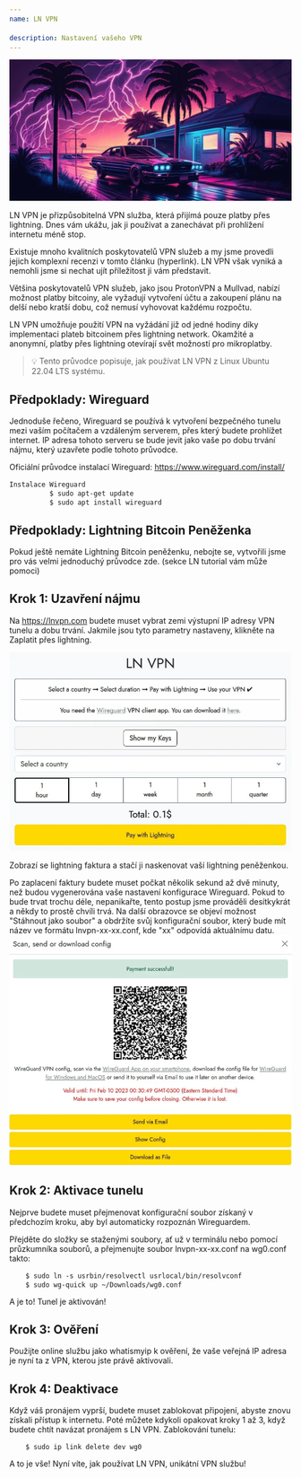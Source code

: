 ```yaml
---
name: LN VPN

description: Nastavení vašeho VPN
---
```


![image](assets/cover.webp)

LN VPN je přizpůsobitelná VPN služba, která přijímá pouze platby přes lightning. Dnes vám ukážu, jak ji používat a zanechávat při prohlížení internetu méně stop.

Existuje mnoho kvalitních poskytovatelů VPN služeb a my jsme provedli jejich komplexní recenzi v tomto článku (hyperlink). LN VPN však vyniká a nemohli jsme si nechat ujít příležitost ji vám představit.

Většina poskytovatelů VPN služeb, jako jsou ProtonVPN a Mullvad, nabízí možnost platby bitcoiny, ale vyžadují vytvoření účtu a zakoupení plánu na delší nebo kratší dobu, což nemusí vyhovovat každému rozpočtu.

LN VPN umožňuje použití VPN na vyžádání již od jedné hodiny díky implementaci plateb bitcoinem přes lightning network. Okamžité a anonymní, platby přes lightning otevírají svět možností pro mikroplatby.

> 💡 Tento průvodce popisuje, jak používat LN VPN z Linux Ubuntu 22.04 LTS systému.

## Předpoklady: Wireguard

Jednoduše řečeno, Wireguard se používá k vytvoření bezpečného tunelu mezi vaším počítačem a vzdáleným serverem, přes který budete prohlížet internet. IP adresa tohoto serveru se bude jevit jako vaše po dobu trvání nájmu, který uzavřete podle tohoto průvodce.

Oficiální průvodce instalací Wireguard: https://www.wireguard.com/install/

```
Instalace Wireguard
          $ sudo apt-get update
          $ sudo apt install wireguard
```

## Předpoklady: Lightning Bitcoin Peněženka

Pokud ještě nemáte Lightning Bitcoin peněženku, nebojte se, vytvořili jsme pro vás velmi jednoduchý průvodce zde. (sekce LN tutorial vám může pomoci)

## Krok 1: Uzavření nájmu

Na https://lnvpn.com budete muset vybrat zemi výstupní IP adresy VPN tunelu a dobu trvání. Jakmile jsou tyto parametry nastaveny, klikněte na Zaplatit přes lightning.

![image](assets/1.webp)

Zobrazí se lightning faktura a stačí ji naskenovat vaší lightning peněženkou.

Po zaplacení faktury budete muset počkat několik sekund až dvě minuty, než budou vygenerována vaše nastavení konfigurace Wireguard. Pokud to bude trvat trochu déle, nepanikařte, tento postup jsme prováděli desítkykrát a někdy to prostě chvíli trvá.
Na další obrazovce se objeví možnost "Stáhnout jako soubor" a obdržíte svůj konfigurační soubor, který bude mít název ve formátu lnvpn-xx-xx.conf, kde "xx" odpovídá aktuálnímu datu.
![image](assets/2.webp)

## Krok 2: Aktivace tunelu

Nejprve budete muset přejmenovat konfigurační soubor získaný v předchozím kroku, aby byl automaticky rozpoznán Wireguardem.

Přejděte do složky se staženými soubory, ať už v terminálu nebo pomocí průzkumníka souborů, a přejmenujte soubor lnvpn-xx-xx.conf na wg0.conf takto:

```
    $ sudo ln -s usrbin/resolvectl usrlocal/bin/resolvconf
    $ sudo wg-quick up ~/Downloads/wg0.conf
```

A je to! Tunel je aktivován!

## Krok 3: Ověření

Použijte online službu jako whatismyip k ověření, že vaše veřejná IP adresa je nyní ta z VPN, kterou jste právě aktivovali.

## Krok 4: Deaktivace
Když váš pronájem vyprší, budete muset zablokovat připojení, abyste znovu získali přístup k internetu. Poté můžete kdykoli opakovat kroky 1 až 3, když budete chtít navázat pronájem s LN VPN.
Zablokování tunelu:

```
    $ sudo ip link delete dev wg0
```

A to je vše! Nyní víte, jak používat LN VPN, unikátní VPN službu!
